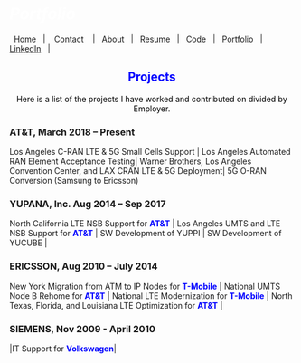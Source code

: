 #  *<span style="color:white">Portfolio  </span>*


&nbsp;&nbsp;[Home](https://manuelsr26.github.io/)&nbsp;&nbsp; | &nbsp;&nbsp; [Contact](https://manuelsr26.github.io/Contact) &nbsp;&nbsp; | &nbsp;&nbsp;[About](https://manuelsr26.github.io/about)&nbsp;&nbsp; | &nbsp;&nbsp;[Resume](https://manuelsr26.github.io/cv)&nbsp;&nbsp; | &nbsp;&nbsp;[Code](https://manuelsr26.github.io/Code)&nbsp;&nbsp; | &nbsp;&nbsp;[Portfolio](https://manuelsr26.github.io/Portfolio)&nbsp;&nbsp; |&nbsp;&nbsp; <a href="https://www.linkedin.com/in/manuel-silva-ramirez" target="_blank">LinkedIn</a> &nbsp;&nbsp;| 

## <center> <span style="color:blue"> Projects </span>  </center>

<p style="text-align: center;">
<span style="color:black">Here is a list of the projects I have worked and contributed on divided by Employer.</span>
</p>

### AT&T, March 2018 – Present

Los Angeles C-RAN LTE & 5G Small Cells Support | Los Angeles Automated RAN Element Acceptance Testing|
Warner Brothers, Los Angeles Convention Center, and LAX CRAN LTE & 5G Deployment| 5G O-RAN Conversion (Samsung to Ericsson) 

### YUPANA, Inc. Aug 2014 – Sep 2017 

North California LTE NSB Support for **<span style="color:blue">AT&T</span>** | Los Angeles UMTS and LTE NSB Support for **<span style="color:blue">AT&T</span>** |
SW Development of YUPPI | SW Development of YUCUBE |

### ERICSSON, Aug 2010 – July 2014

 
New York Migration from ATM to IP Nodes for **<span style="color:blue">T-Mobile</span>** | National UMTS Node B Rehome for **<span style="color:blue">AT&T</span>** |
National LTE Modernization for **<span style="color:blue">T-Mobile</span>** | North Texas, Florida, and Louisiana LTE Optimization for **<span style="color:blue">AT&T</span>** | 



### SIEMENS, Nov 2009 - April 2010

|IT Support for **<span style="color:blue">Volkswagen</span>**|
